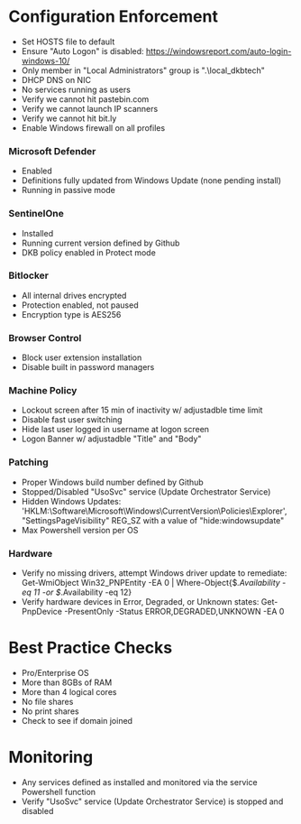 # Configuration Enforcement
- Set HOSTS file to default
- Ensure "Auto Logon" is disabled: https://windowsreport.com/auto-login-windows-10/
- Only member in "Local Administrators" group is ".\local_dkbtech"
- DHCP DNS on NIC
- No services running as users
- Verify we cannot hit pastebin.com
- Verify we cannot launch IP scanners
- Verify we cannot hit bit.ly
- Enable Windows firewall on all profiles
### Microsoft Defender
- Enabled
- Definitions fully updated from Windows Update (none pending install)
- Running in passive mode
### SentinelOne
- Installed
- Running current version defined by Github
- DKB policy enabled in Protect mode
### Bitlocker
- All internal drives encrypted
- Protection enabled, not paused
- Encryption type is AES256
### Browser Control
- Block user extension installation
- Disable built in password managers
### Machine Policy
- Lockout screen after 15 min of inactivity w/ adjustadble time limit
- Disable fast user switching
- Hide last user logged in username at logon screen
- Logon Banner w/ adjustadble "Title" and "Body"
### Patching
- Proper Windows build number defined by Github
- Stopped/Disabled "UsoSvc" service (Update Orchestrator Service)
- Hidden Windows Updates: 'HKLM:\Software\Microsoft\Windows\CurrentVersion\Policies\Explorer', "SettingsPageVisibility" REG_SZ with a value of "hide:windowsupdate"
- Max Powershell version per OS
### Hardware
- Verify no missing drivers, attempt Windows driver update to remediate: Get-WmiObject Win32_PNPEntity -EA 0 | Where-Object{$_.Availability -eq 11 -or $_.Availability -eq 12}
- Verify hardware devices in Error, Degraded, or Unknown states: Get-PnpDevice -PresentOnly -Status ERROR,DEGRADED,UNKNOWN -EA 0


# Best Practice Checks
- Pro/Enterprise OS 
- More than 8GBs of RAM
- More than 4 logical cores
- No file shares
- No print shares
- Check to see if domain joined


# Monitoring
- Any services defined as installed and monitored via the service Powershell function
- Verify "UsoSvc" service (Update Orchestrator Service) is stopped and disabled
